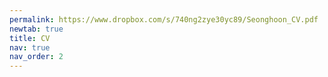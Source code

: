 ```yaml
---
permalink: https://www.dropbox.com/s/740ng2zye30yc89/Seonghoon_CV.pdf
newtab: true
title: CV
nav: true
nav_order: 2
---
```

